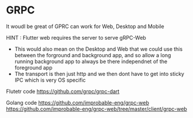 # GRPC

It woudl be great of GPRC can work for Web, Desktop and Mobile

HINT : Flutter web requires the server to serve gRPC-Web

- This would also mean on the Desktop and Web that we could use this between the forground and background app,
and so allow a long running background app to always be there independnet of the foreground app
- The transport is then just http and we then dont have to get into sticky IPC which is very OS specific


Flutetr code
https://github.com/grpc/grpc-dart

Golang code
https://github.com/improbable-eng/grpc-web
https://github.com/improbable-eng/grpc-web/tree/master/client/grpc-web


